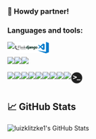 ### 🤠 Howdy partner!


### Languages and tools:

<img align="left" height="26px" src="https://img.shields.io/badge/python%20-%2314354C.svg?&style=for-the-badge&logo=python&logoColor=white"/>
<img align="left" height="26px" alt="Flask" width="26px" src="https://raw.githubusercontent.com/github/explore/80688e429a7d4ef2fca1e82350fe8e3517d3494d/topics/flask/flask.png" />
<img align="left" height="26px" alt="Django" width="26px" src="https://raw.githubusercontent.com/github/explore/80688e429a7d4ef2fca1e82350fe8e3517d3494d/topics/django/django.png" />
<img align="left" height="26px" alt="Visual Studio Code" width="26px" src="https://raw.githubusercontent.com/github/explore/80688e429a7d4ef2fca1e82350fe8e3517d3494d/topics/visual-studio-code/visual-studio-code.png" />
<br />
<br />
<img align="left" height="26px" src="https://img.shields.io/badge/c%23%20-%23239120.svg?&style=for-the-badge&logo=c-sharp&logoColor=white"/>
<img align="left" height="26px" src="https://img.shields.io/badge/html5%20-%23E34F26.svg?&style=for-the-badge&logo=html5&logoColor=white"/>
<img align="left" height="26px" src="https://img.shields.io/badge/css3%20-%231572B6.svg?&style=for-the-badge&logo=css3&logoColor=white"/>
<br />
<br />
<img align="left" height="26px" src="https://img.shields.io/badge/java-%23ED8B00.svg?&style=for-the-badge&logo=java&logoColor=white"/>
<img align="left" height="26px" src="https://img.shields.io/badge/javascript%20-%23323330.svg?&style=for-the-badge&logo=javascript&logoColor=%23F7DF1E"/>
<img align="left" height="26px" src ="https://img.shields.io/badge/sqlite-%2307405e.svg?&style=for-the-badge&logo=sqlite&logoColor=white"/>
<img align="left" height="26px" src="https://img.shields.io/badge/php-%23777BB4.svg?&style=for-the-badge&logo=php&logoColor=white"/>
<img align="left" height="26px" src="https://img.shields.io/badge/mysql-%2300f.svg?&style=for-the-badge&logo=mysql&logoColor=white"/>
<img align="left" height="26px" src="https://img.shields.io/badge/git%20-%23F05033.svg?&style=for-the-badge&logo=git&logoColor=white"/>
<img align="left" height="26px" src="https://img.shields.io/badge/github%20-%23121011.svg?&style=for-the-badge&logo=github&logoColor=white"/>
<img align="left" height="26px" src="https://img.shields.io/badge/unity%20-%23000000.svg?&style=for-the-badge&logo=unity&logoColor=white"/>
<img align="left" height="26px" src="https://img.shields.io/badge/steam%20-%23000000.svg?&style=for-the-badge&logo=steam&logoColor=white"/>
<img align="left" height="26px" alt="Terminal" height="26px" src="https://raw.githubusercontent.com/github/explore/80688e429a7d4ef2fca1e82350fe8e3517d3494d/topics/terminal/terminal.png" />

<br />
<br />

## &#x1f4c8; GitHub Stats
  <img align="center" src="https://github-readme-stats.vercel.app/api?username=luizklitzke1&show_icons=true&line_height=27&count_private=true&title_color=ffffff&text_color=c9cacc&icon_color=2bbc8a&bg_color=1d1f21" alt="luizklitzke1's GitHub Stats" />

